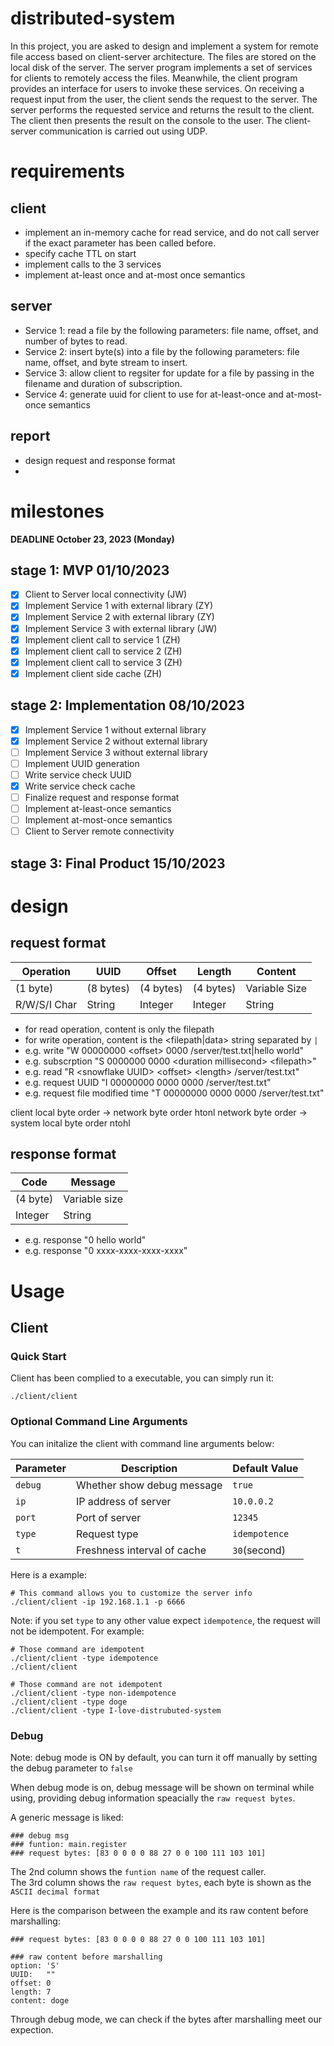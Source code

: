 # distributed-system

In this project, you are asked to design and implement a system for remote file
access based on client-server architecture. The files are stored on the local disk of
the server. The server program implements a set of services for clients to remotely
access the files. Meanwhile, the client program provides an interface for users to
invoke these services. On receiving a request input from the user, the client sends
the request to the server. The server performs the requested service and returns the
result to the client. The client then presents the result on the console to the user. The
client-server communication is carried out using UDP.

# requirements

## client

- implement an in-memory cache for read service, and do not call server if the exact parameter has been called before.
- specify cache TTL on start
- implement calls to the 3 services
- implement at-least once and at-most once semantics

## server

- Service 1: read a file by the following parameters: file name, offset, and number of bytes to read.
- Service 2: insert byte(s) into a file by the following parameters: file name, offset, and byte stream to insert.
- Service 3: allow client to regsiter for update for a file by passing in the filename and duration of subscription.
- Service 4: generate uuid for client to use for at-least-once and at-most-once semantics

## report

- design request and response format
-

# milestones

**DEADLINE October 23, 2023 (Monday)**

## stage 1: MVP 01/10/2023

- [x] Client to Server local connectivity (JW)
- [x] Implement Service 1 with external library (ZY)
- [x] Implement Service 2 with external library (ZY)
- [x] Implement Service 3 with external library (JW)
- [x] Implement client call to service 1 (ZH)
- [x] Implement client call to service 2 (ZH)
- [x] Implement client call to service 3 (ZH)
- [x] Implement client side cache (ZH)

## stage 2: Implementation 08/10/2023

- [x] Implement Service 1 without external library
- [x] Implement Service 2 without external library
- [ ] Implement Service 3 without external library
- [ ] Implement UUID generation
- [ ] Write service check UUID
- [x] Write service check cache
- [ ] Finalize request and response format
- [ ] Implement at-least-once semantics
- [ ] Implement at-most-once semantics
- [ ] Client to Server remote connectivity

## stage 3: Final Product 15/10/2023


# design

## request format

| Operation    | UUID        | Offset    | Length    | Content       |
|--------------|-----------|-----------|-----------|---------------|
| (1 byte)     | (8 bytes) | (4 bytes) | (4 bytes) | Variable Size |
| R/W/S/I Char | String    | Integer   | Integer   | String        |

- for read operation, content is only the filepath
- for write operation, content is the <filepath|data> string separated by `|`
- e.g. write "W 00000000 \<offset> 0000 /server/test.txt|hello world"
- e.g. subscrption "S 0000000 0000 \<duration millisecond> \<filepath>"
- e.g. read "R \<snowflake UUID> \<offset> \<length> /server/test.txt"
- e.g. request UUID "I 00000000 0000 0000 /server/test.txt"
- e.g. request file modified time "T 00000000 0000 0000 /server/test.txt"

client local byte order -> network byte order htonl
network byte order -> system local byte order ntohl


## response format
| Code     | Message       |
|----------|---------------|
| (4 byte) | Variable size |
| Integer  | String        |

- e.g. response "0 hello world"
- e.g. response "0 xxxx-xxxx-xxxx-xxxx"


# Usage
## Client
### Quick Start
Client has been complied to a executable, you can simply run it:
```shell
./client/client
```

### Optional Command Line Arguments
You can initalize the client with command line arguments below:

|Parameter | Description                 | Default Value |
|----------|-----------------------------|---------------|
| `debug`  | Whether show debug message  | `true`
| `ip`     | IP address of server        | `10.0.0.2`
| `port`   | Port of server              | `12345`
| `type`   | Request type                | `idempotence`
| `t`      | Freshness interval of cache | `30`(second)


Here is a example:
```shell
# This command allows you to customize the server info
./client/client -ip 192.168.1.1 -p 6666
```

Note: if you set `type` to any other value expect `idempotence`, the request will not be idempotent. For example:
```shell
# Those command are idempotent
./client/client -type idempotence
./client/client

# Those command are not idempotent
./client/client -type non-idempotence
./client/client -type doge
./client/client -type I-love-distrubuted-system
```

### Debug
Note: debug mode is ON by default, you can turn it off manually by setting the debug parameter to `false`

When debug mode is on, debug message will be shown on terminal while using, providing debug information speacially the `raw request bytes`.

A generic message is liked:
```shell
### debug msg
### funtion: main.register
### request bytes: [83 0 0 0 0 88 27 0 0 100 111 103 101]
```

The 2nd column shows the `funtion name` of the request caller.\
The 3rd column shows the `raw request bytes`, each byte is shown as the `ASCII decimal format`

Here is the comparison between the example and its raw content before marshalling:

```shell
### request bytes: [83 0 0 0 0 88 27 0 0 100 111 103 101]

### raw content before marshalling
option: 'S'
UUID:   ""
offset: 0
length: 7
content: doge
```

Through debug mode, we can check if the bytes after marshalling meet our expection.